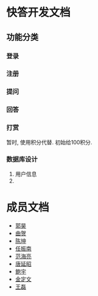 # 快答开发文档


## 功能分类


### 登录


### 注册


### 提问


### 回答

### 打赏
暂时, 使用积分代替. 初始给100积分.


### 数据库设计

1. 用户信息
2. 





# 成员文档

* [郭昊](./01.guohao/index.md)
* [曲贺](./02.quhe/index.md)
* [陈坤](./03.chenkun/index.md)
* [任振南](./04.renzhennan/index.md)
* [范海亮](./05.fanhailiang/index.md)
* [唐延昭](./06.tangyanzhao/index.md)
* [鲍宇](./07.baoyu/index.md)
* [金定文](./08.jindingwen/index.md)
* [王磊](./09.Richard.wang/index.md)


